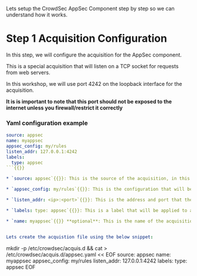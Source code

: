 Lets setup the CrowdSec AppSec Component step by step so we can understand how it works.
# Step 1 Acquisition Configuration

In this step, we will configure the acquisition for the AppSec component.

This is a special acquisition that will listen on a TCP socket for requests from web servers.

In this workshop, we will use port 4242 on the loopback interface for the acquisition.

**It is is important to note that this port should not be exposed to the internet unless you firewall/restrict it correctly**

### Yaml configuration example

```yaml
source: appsec
name: myappsec
appsec_config: my/rules
listen_addr: 127.0.0.1:4242
labels:
  type: appsec
```{{}}

* `source: appsec`{{}}: This is the source of the acquisition, in this case it is the AppSec component. (It must be `appsec`{{}} putting any other value will cause the acquisition to fail)

* `appsec_config: my/rules`{{}}: This is the configuration that will be used by the AppSec component. In this case, we are going to create one from scratch called `my/rules`{{}}.

* `listen_addr: <ip>:<port>`{{}}: This is the address and port that the acquisition will listen on. In this case, we are going to use `127.0.0.1:4242`{{}}.

* `labels: type: appsec`{{}}: This is a label that will be applied to all events generated by this acquisition. Type `appsec`{{}} is mandatory.

* `name: myappsec`{{}} **optional**: This is the name of the acquisition, it can be anything you want. This is useful when you have multiple acquisitions as the name is provided within the log line.


Lets create the acquistion file using the below snippet:

```
mkdir -p /etc/crowdsec/acquis.d && cat > /etc/crowdsec/acquis.d/appsec.yaml << EOF
source: appsec
name: myappsec
appsec_config: my/rules
listen_addr: 127.0.0.1:4242
labels:
  type: appsec
EOF
```{{execute T1}}